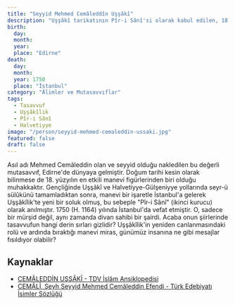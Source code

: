 ```yaml
---
title: "Seyyid Mehmed Cemâleddîn Uşşâkî"
description: "Uşşâkî tarikatının Pîr-i Sânî'si olarak kabul edilen, 18. yüzyılın önemli mutasavvıf, âlim ve şairlerinden."
birth:
  day:
  month:
  year:
  place: "Edirne"
death:
  day:
  month:
  year: 1750
  place: "İstanbul"
category: "Âlimler ve Mutasavvıflar"
tags:
  - Tasavvuf
  - Uşşâkîlik
  - Pîr-i Sânî
  - Halvetiyye
image: "/person/seyyid-mehmed-cemaleddin-ussaki.jpg"
featured: false
draft: false
---
```


Asıl adı Mehmed Cemâleddin olan ve seyyid olduğu nakledilen bu değerli mutasavvıf, Edirne'de dünyaya gelmiştir. Doğum tarihi kesin olarak bilinmese de 18. yüzyılın en etkili manevi figürlerinden biri olduğu muhakkaktır. Gençliğinde Uşşâkî ve Halvetiyye-Gülşeniyye yollarında seyr-ü sülûkünü tamamladıktan sonra, manevi bir işaretle İstanbul'a gelerek Uşşâkîlik'te yeni bir soluk olmuş, bu sebeple "Pîr-i Sânî" (ikinci kurucu) olarak anılmıştır. 1750 (H. 1164) yılında İstanbul'da vefat etmiştir. O, sadece bir mürşid değil, aynı zamanda divan sahibi bir şairdi. Acaba onun şiirlerinde tasavvufun hangi derin sırları gizlidir? Uşşâkîlik'in yeniden canlanmasındaki rolü ve ardında bıraktığı manevi miras, günümüz insanına ne gibi mesajlar fısıldıyor olabilir?

## Kaynaklar

- [CEMÂLEDDİN UŞŞÂKĪ - TDV İslâm Ansiklopedisi](https://islamansiklopedisi.org.tr/cemaleddin-ussaki)
- [CEMÂLÎ, Şeyh Seyyid Mehmed Cemâleddin Efendi - Türk Edebiyatı İsimler Sözlüğü](https://teis.yesevi.edu.tr/madde-detay/cemali-seyh-seyyid-mehmed-cemaleddin-efendi)